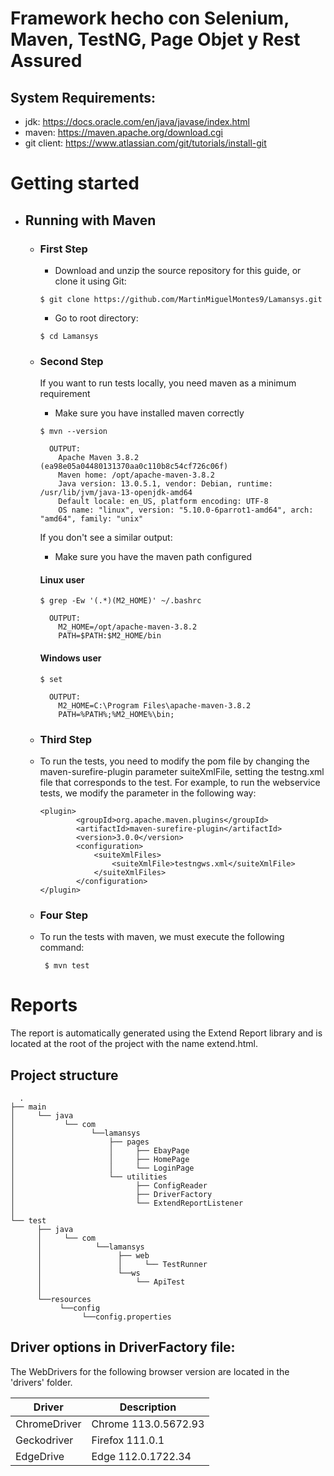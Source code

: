 # Framework hecho con Selenium, Maven, TestNG, Page Objet y Rest Assured

## System Requirements:
+ jdk: https://docs.oracle.com/en/java/javase/index.html
+ maven: https://maven.apache.org/download.cgi
+ git client: https://www.atlassian.com/git/tutorials/install-git

# Getting started

- ## Running with Maven

    + ### First Step

        + Download and unzip the source repository for this guide, or clone it using Git:
      ```
      $ git clone https://github.com/MartinMiguelMontes9/Lamansys.git
      ```

        + Go to root directory:
      ```
      $ cd Lamansys
      ```   

    + ### Second Step

      If you want to run tests locally, you need maven as a minimum requirement
        + Make sure you have installed maven correctly

      ```
      $ mvn --version
  
        OUTPUT:
          Apache Maven 3.8.2 (ea98e05a04480131370aa0c110b8c54cf726c06f)
          Maven home: /opt/apache-maven-3.8.2
          Java version: 13.0.5.1, vendor: Debian, runtime: /usr/lib/jvm/java-13-openjdk-amd64
          Default locale: en_US, platform encoding: UTF-8
          OS name: "linux", version: "5.10.0-6parrot1-amd64", arch: "amd64", family: "unix"
      ```

      If you don't see a similar output:
        + Make sure you have the maven path configured
      #### Linux user
      ```
      $ grep -Ew '(.*)(M2_HOME)' ~/.bashrc
  
        OUTPUT:
          M2_HOME=/opt/apache-maven-3.8.2
          PATH=$PATH:$M2_HOME/bin
      ```   
      #### Windows user
      ```
      $ set
  
        OUTPUT:
          M2_HOME=C:\Program Files\apache-maven-3.8.2
          PATH=%PATH%;%M2_HOME%\bin;
      ```

    + ### Third Step
  
  + To run the tests, you need to modify the pom file by changing the maven-surefire-plugin parameter suiteXmlFile, setting the testng.xml file that corresponds to the test. For example, to run the webservice tests, we modify the parameter in the following way: 
      ```
      <plugin>
              <groupId>org.apache.maven.plugins</groupId>
              <artifactId>maven-surefire-plugin</artifactId>
              <version>3.0.0</version>
              <configuration>
                  <suiteXmlFiles>
                      <suiteXmlFile>testngws.xml</suiteXmlFile>
                  </suiteXmlFiles>
              </configuration>
      </plugin>
       ```
  + ### Four Step
  
  + To run the tests with maven, we must execute the following command:

    ```
     $ mvn test
    ```
# Reports

The report is automatically generated using the Extend Report library and is located at the root of the project with the name extend.html.


## Project structure


```
  .
├── main
│     └── java
│           └── com
│                 └──lamansys
│                     ├── pages
│                     │     ├── EbayPage
│                     │     ├── HomePage
│                     │     └── LoginPage
│                     └── utilities 
│                           ├── ConfigReader
│                           ├── DriverFactory
│                           └── ExtendReportListener
│
└── test
      ├── java
      │     └── com
      │            └──lamansys
      │                 ├── web
      │                 │     └── TestRunner 
      │                 └──ws
      │                     └── ApiTest
      │                 
      └──resources      
           └──config
                └──config.properties
```

## Driver options in DriverFactory file:

The WebDrivers for the following browser version are located in the 'drivers' folder.

| **Driver**    | **Description**      | 
|---------------|----------------------| 
| ChromeDriver  | Chrome 113.0.5672.93  |  
| Geckodriver   | Firefox 111.0.1      |
| EdgeDrive     | Edge 112.0.1722.34   |  

